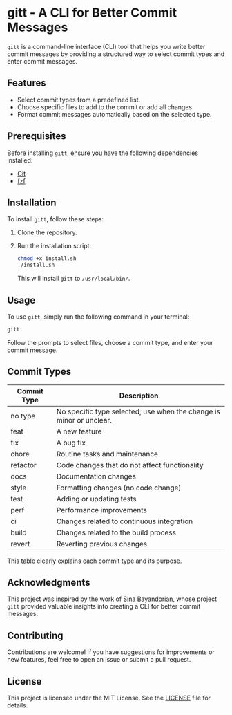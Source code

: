 # gitt - A CLI for Better Commit Messages

`gitt` is a command-line interface (CLI) tool that helps you write better commit messages by providing a structured way to select commit types and enter commit messages.

## Features

- Select commit types from a predefined list.
- Choose specific files to add to the commit or add all changes.
- Format commit messages automatically based on the selected type.

## Prerequisites

Before installing `gitt`, ensure you have the following dependencies installed:

- [Git](https://git-scm.com/)
- [fzf](https://github.com/junegunn/fzf)

## Installation

To install `gitt`, follow these steps:

1. Clone the repository.
2. Run the installation script:

   ```bash
   chmod +x install.sh
   ./install.sh
   ```

   This will install `gitt` to `/usr/local/bin/`.

## Usage

To use `gitt`, simply run the following command in your terminal:

```bash
gitt
```

Follow the prompts to select files, choose a commit type, and enter your commit message.

## Commit Types

| Commit Type | Description                                                        |
|-------------|--------------------------------------------------------------------|
| no type     | No specific type selected; use when the change is minor or unclear.|
| feat        | A new feature                                                      |
| fix         | A bug fix                                                          |
| chore       | Routine tasks and maintenance                                      |
| refactor    | Code changes that do not affect functionality                      |
| docs        | Documentation changes                                              |
| style       | Formatting changes (no code change)                                |
| test        | Adding or updating tests                                           |
| perf        | Performance improvements                                           |
| ci          | Changes related to continuous integration                          |
| build       | Changes related to the build process                               |
| revert      | Reverting previous changes                                         |

This table clearly explains each commit type and its purpose.

## Acknowledgments

This project was inspired by the work of [Sina Bayandorian](https://github.com/sina-byn/gitt), whose project `gitt` provided valuable insights into creating a CLI for better commit messages.

## Contributing

Contributions are welcome! If you have suggestions for improvements or new features, feel free to open an issue or submit a pull request.

## License

This project is licensed under the MIT License. See the [LICENSE](LICENSE) file for details.